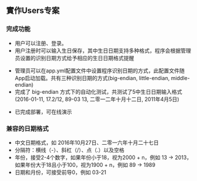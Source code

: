 ## 實作Users专案


### 完成功能

* 用户可以注册、登录。
* 用户注册时可以输入生日保存，其中生日日期支持多种格式，程序会根据管理员设置的识别日期方式给予相应的生日日期格式提醒
- 管理员可以在app.yml配置文件中设置程序识别日期的方式，此配置文件随App启动加载。共有三种识别日期的方式(big-endian, little-endian, middle-endian)
- 完成了 big-endian 方式下的自动化测试，共测试了5中生日日期输入格式(2016-01-11, 17.2/12, 89-03 13, 二零一二年十月十二日, 2011年4月5日)
* 已完成部署，可在线演示

### 兼容的日期格式

* 中文日期格式，如 2016年10月27日、二零一六年十月二十七日
* 分隔符：横线（-）、斜杠（/）、点（.）以及空格
* 年份，接受2-4个数字，如果年份小于18，视为2000 + n，例如 13 -> 2013，如果年份大于18且小于100，视为1900 + n，例如 89 -> 1989
* 日期和月份，可接受前导0，例如 03-21
